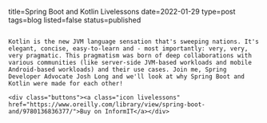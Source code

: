 title=Spring Boot and Kotlin Livelessons
date=2022-01-29
type=post
tags=blog
listed=false
status=published
~~~~~~

Kotlin is the new JVM language sensation that's sweeping nations. It's elegant, concise, easy-to-learn and - most importantly: very, very, very pragmatic. This pragmatism was born of deep collaborations with various communities (like server-side JVM-based workloads and mobile Android-based workloads) and their use cases. Join me, Spring Developer Advocate Josh Long and we'll look at why Spring Boot and Kotlin were made for each other!

<div class="buttons"><a class="icon livelessons" href="https://www.oreilly.com/library/view/spring-boot-and/9780136836377/">Buy on InformIT</a></div>